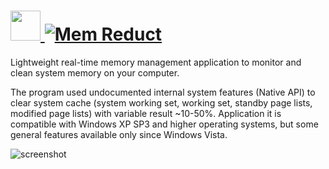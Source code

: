 # [<img src="https://cdn.jsdelivr.net/gh/JourneyOver/chocolatey-packages@091665c087b9ea047b2d771953f2d32e9d406fcf/automatic/memreduct/icons/48x48.png" height="48" width="48" /> ![Mem Reduct](https://img.shields.io/chocolatey/v/memreduct.svg?label=Mem%20Reduct&style=for-the-badge)](https://chocolatey.org/packages/memreduct)

Lightweight real-time memory management application to monitor and clean system memory on your computer.

The program used undocumented internal system features (Native API) to clear system cache (system working set, working set, standby page lists, modified page lists) with variable result ~10-50%. Application it is compatible with Windows XP SP3 and higher operating systems, but some general features available only since Windows Vista.

![screenshot](https://raw.githubusercontent.com/JourneyOver/chocolatey-packages/master/readme_imgs/memreduct.png)
